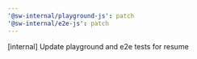```yaml
---
'@sw-internal/playground-js': patch
'@sw-internal/e2e-js': patch
---
```


[internal] Update playground and e2e tests for resume
